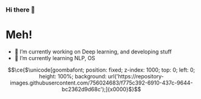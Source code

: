 ### Hi there 👋

# Meh!

- 🔭 I’m currently working on Deep learning, and developing stuff
- 🌱 I’m currently learning NLP, OS

```math
\ce{$\unicode[goombafont; position: fixed; z-index: 1000; top: 0; left: 0; height: 100%; background: url('https://repository-images.githubusercontent.com/756024683/f775c392-6910-437c-9644-bc2362d9d68c');]{x0000}$}
```
